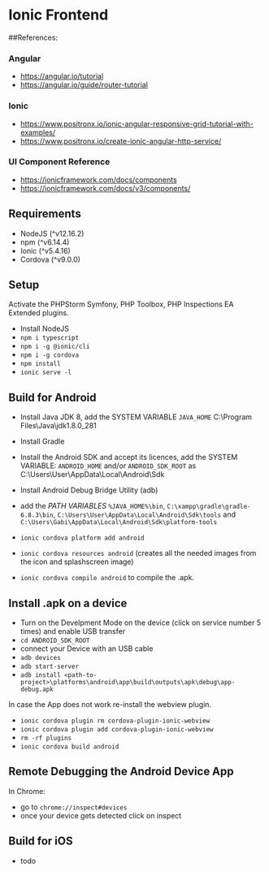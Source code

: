 # Ionic Frontend

##References:
### Angular
* https://angular.io/tutorial
* https://angular.io/guide/router-tutorial

### Ionic
* https://www.positronx.io/ionic-angular-responsive-grid-tutorial-with-examples/
* https://www.positronx.io/create-ionic-angular-http-service/

### UI Component Reference
* https://ionicframework.com/docs/components
* https://ionicframework.com/docs/v3/components/


## Requirements
* NodeJS (^v12.16.2)
* npm (^v6.14.4)
* Ionic (^v5.4.16)
* Cordova (^v9.0.0)


## Setup
Activate the PHPStorm Symfony, PHP Toolbox, PHP Inspections EA Extended plugins.


* Install NodeJS
* ``npm i typescript``
* ``npm i -g @ionic/cli``
* ``npm i -g cordova``
* ``npm install``
* ``ionic serve -l``

## Build for Android

* Install Java JDK 8, add the SYSTEM VARIABLE ``JAVA_HOME`` C:\Program Files\Java\jdk1.8.0_281
* Install Gradle
* Install the Android SDK and accept its licences, add the SYSTEM VARIABLE: ``ANDROID_HOME`` and/or ``ANDROID_SDK_ROOT`` as C:\Users\User\AppData\Local\Android\Sdk
* Install Android Debug Bridge Utility (adb)
* add the *PATH VARIABLES* ``%JAVA_HOME%\bin``, ``C:\xampp\gradle\gradle-6.8.3\bin``, ``C:\Users\User\AppData\Local\Android\Sdk\tools`` and ``C:\Users\Gabi\AppData\Local\Android\Sdk\platform-tools``

* ``ionic cordova platform add android``

* ``ionic cordova resources android`` (creates all the needed images from the icon and splashscreen image)

* ``ionic cordova compile android`` to compile the .apk.

## Install .apk on a device

* Turn on the Develpment Mode on the device (click on service number 5 times) and enable USB transfer
* ``cd ANDROID_SDK_ROOT``
* connect your Device with an USB cable
* ``adb devices``
* ``adb start-server``
* ``adb install <path-to-project>\platforms\android\app\build\outputs\apk\debug\app-debug.apk``

In case the App does not work re-install the webview plugin.

* ``ionic cordova plugin rm cordova-plugin-ionic-webview``
* ``ionic cordova plugin add cordova-plugin-ionic-webview``
* ``rm -rf plugins``
* ``ionic cordova build android``

## Remote Debugging the Android Device App

In Chrome:

* go to ``chrome://inspect#devices``
* once your device gets detected click on inspect

## Build for iOS
* todo